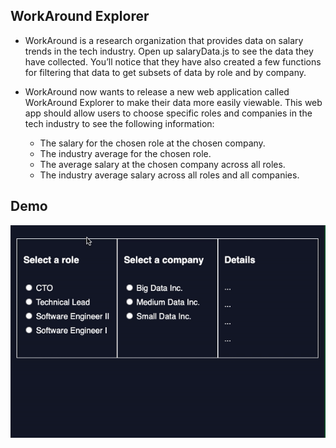 ## WorkAround Explorer

- WorkAround is a research organization that provides data on salary trends in the tech industry. Open up salaryData.js to see the data they have collected. You’ll notice that they have also created a few functions for filtering that data to get subsets of data by role and by company.

- WorkAround now wants to release a new web application called WorkAround Explorer to make their data more easily viewable. This web app should allow users to choose specific roles and companies in the tech industry to see the following information:
  - The salary for the chosen role at the chosen company.
  - The industry average for the chosen role.
  - The average salary at the chosen company across all roles.
  - The industry average salary across all roles and all companies.

## Demo
 ![](./WorkAround%20Explorer%20Demo.gif)